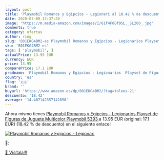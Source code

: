 ```yaml
---
layout: post
title: 'Playmobil Romanos y Egipcios - Legionari al 18.42 % de descuento'
date: 2020-07-09 17:37:49
image: 'https://m.media-amazon.com/images/I/61f4F8Gf9SL._SL200_.jpg'
comments: true
category: ofertas
author: ring
slug: 'B01EKG4BM2-es Playmobil Romanos y Egipcios - Legionarios Playset de...'
sku: 'B01EKG4BM2-es'
tags: [ 'playmobil', ]
actualPrice: 13.95 EUR
currency: EUR
price: 13.95
comparePrice: 17.1 EUR
prodname: 'Playmobil Romanos y Egipcios - Legionarios  Playset de Figuras de Juguete  Multicolor  Playmobil  5393 '
country: 'es'
flag: '🇪🇸'
brand: ''
buyurl: 'https://www.amazon.es/dp/B01EKG4BM2/?tag=tolees-21'
descuento: '18.42'
average: '14.407142857142858'
---
```


Ahora mismo tienes [Playmobil Romanos y Egipcios - Legionarios  Playset de Figuras de Juguete  Multicolor  Playmobil  5393 ](https://www.amazon.es/dp/B01EKG4BM2/?tag=tolees-21) a 13.95 EUR (original: 17.1 EUR) (18.42 %  de descuento) en el siguiente enlace!

[![Playmobil Romanos y Egipcios - Legionari](https://m.media-amazon.com/images/I/61f4F8Gf9SL._SL200_.jpg)](https://www.amazon.es/dp/B01EKG4BM2/?tag=tolees-21)

🔎:


[🛒 Visítala!!!](https://www.amazon.es/dp/B01EKG4BM2/?tag=tolees-21)
